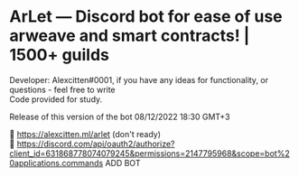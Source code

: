 # ArLet — Discord bot for ease of use arweave and smart contracts! | 1500+ guilds

Developer: Alexcitten#0001, if you have any ideas for functionality, or questions - feel free to write<br>
Code provided for study.

Release of this version of the bot 08/12/2022 18:30 GMT+3

🔗 https://alexcitten.ml/arlet (don't ready)<br>
🔗 https://discord.com/api/oauth2/authorize?client_id=631868778074079245&permissions=2147795968&scope=bot%20applications.commands ADD BOT
